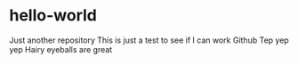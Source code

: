 # hello-world
Just another repository
This is just a test to see if I can work Github
Tep yep yep
Hairy eyeballs are great
